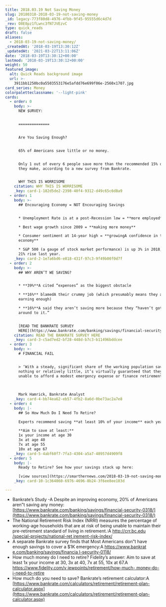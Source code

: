 ```yaml
---
title: 2018.03.19 Not Saving Money
slug: 20180318-2018-03-19-not-saving-money
_id: legacy-773f80d8-4976-4fbb-9f45-95555d6c4d7d
_rev: O8E8pz1fLwnc3fN7JVEzvC
type: quick_reads
draft: false
aliases:
  - 2018-03-19-not-saving-money/
_createdAt: '2018-03-19T13:30:12Z'
_updatedAt: '2021-03-22T13:11:06Z'
date: '2018-03-19T13:30:12+00:00'
lastmod: '2018-03-19T13:30:12+00:00'
weight: 50
featured_image:
  alt: Quick Reads background image
  url: >-
    3911bb1250bc0a5503553176e5afdd76e699f06e-2560x1707.jpg
card_series: Money
colorpaletteclassname: '--light-pink'
cards:
  - order: 0
    body: >-
      NEW $URVEY:


      ==============


      Are You Saving Enough?


      65% of Americans save little or no money.


      Only 1 out of every 6 people save more than the recommended 15% of what
      they make, according to a new survey from Bankrate.


      WHY THIS IS WORRISOME
    citation: WHY THIS IS WORRISOME
    _key: card-1-182d5de2-2398-40f4-9312-d49c65c6d8a9
  - order: 1
    body: >-
      ## Encouraging Economy = NOT Encouraging Savings


      * Unemployment Rate is at a post-Recession low = **more employed**

      * Best wage growth since 2009 = **making more money**

      * Consumer sentiment at 14-year high = **growingA confidence in the
      economy**

      * S&P 500 (a gauge of stock market performance) is up 3% in 2018, after
      21% rise last year.
    _key: card-2-1e7a6bd6-e818-431f-97c3-9f49b00f0d7f
  - order: 2
    body: >-
      ## WHY AREN’T WE SAVING?


      * **39%**A cited “expenses” as the biggest obstacle

      * **16%** blamedA their crummy job (which presumably means they aren’t
      earning enough)

      * **16%**A said they aren’t saving more because they “haven’t gotten
      around to it.”


      [READ THE BANKRATE SURVEY
      HERE](https://www.bankrate.com/banking/savings/financial-security-0318/)
    citation: READ THE BANKRATE SURVEY HERE
    _key: card-3-c5ad7ed2-bf28-448d-b7c3-b11496bddcee
  - order: 3
    body: >-
      # FINANCIAL FAIL


      > ‘With a steady, significant share of the working population saving
      nothing or relatively little, it’s virtually guaranteed that they’ll be
      unable to afford a modest emergency expense or finance retirement.’  
        
        
        
      Mark Hamrick, Bankrate Analyst
    _key: card-4-bb74ea62-eb57-4fb2-8a6d-0be73ac2a7e8
  - order: 4
    body: |-
      ## So How Much Do I Need To Retire?

      Experts recommend saving **at least 10% of your income** each year.

      **Aim to save at least:**  
      1x your income at age 30  
      3x at age 40  
      7x at age 55  
      10x at age 67
    _key: card-5-4abf60f7-7fa3-4304-a5a7-48957d4909f8
  - order: 5
    body: |-
      Ready to Retire? See how your savings stack up here:

      [view sources](https://smarthernews.com/2018-03-19-not-saving-money/)
    _key: card-10-1c364860-6976-4696-8b24-3f6ee8ee183d

---
```

* Bankrate’s Study -A Despite an improving economy, 20% of Americans aren”t saving any money: [https://www.bankrate.com/banking/savings/financial-security-0318/](https://www.bankrate.com/banking/savings/financial-security-0318/)
* The National Retirement Risk Index (NRRI) measures the percentage of working-age households that are at risk of being unable to maintain their pre-retirement standard of living in retirement.:A [http://crr.bc.edu /special-projects/national-ret irement-risk-index/](https://www.bankrate.co)
* A separate Bankrate survey finds that Most Americans don”t have enough savings to cover a $1K emergency:A [https://www.bankrat e.com/banking/savings/financia l-security-0118/](https://www.bankrate.co)
* How much money do I need to retire? Fidelity’s answer: Aim to save at least 1x your income at 30, 3x at 40, 7x at 55, 10x at 67.A [https://www.fidelity.com/v iewpoints/retirement/how-much- money-do-i-need-to-retire](https://www.fidelity.com/v)
* How much do you need to save? Bankrate’s retirement calculator:A [https://www.bankrate.com/calculators/retirement/retirement-plan-calculator.aspx](https://www.bankrate.com/calculators/retirement/retirement-plan-calculator.aspx)